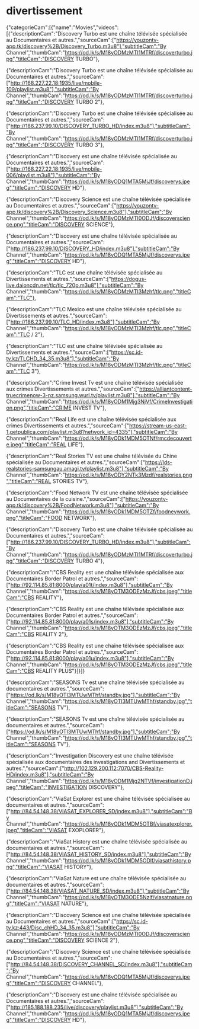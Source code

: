 # divertissement
{"categorieCam":[{"name":"Movies","videos":[{"descriptionCam":"Discovery Turbo est une chaîne télévisée spécialisée au Documentaires et autres.","sourceCam":["https://youzontv-app.tk/discovery%2B/Discovery_Turbo.m3u8"],"subtitleCam":"By Channel","thumbCam":"https://od.lk/s/M18yODMzMTI1MTRf/discoverturbo.jpg","titleCam":"DISCOVERY TURBO"},

{"descriptionCam":"Discovery Turbo est une chaîne télévisée spécialisée au Documentaires et autres.","sourceCam":["http://168.227.22.18:1935/live/mobile-109/playlist.m3u8"],"subtitleCam":"By Channel","thumbCam":"https://od.lk/s/M18yODMzMTI1MTRf/discoverturbo.jpg","titleCam":"DISCOVERY TURBO 2"},

{"descriptionCam":"Discovery Turbo est une chaîne télévisée spécialisée au Documentaires et autres.","sourceCam":["http://186.237.99.10/DISCOVERY_TURBO_HD/index.m3u8"],"subtitleCam":"By Channel","thumbCam":"https://od.lk/s/M18yODMzMTI1MTRf/discoverturbo.jpg","titleCam":"DISCOVERY TURBO 3"},

{"descriptionCam":"Discovery est une chaîne télévisée spécialisée au Documentaires et autres.","sourceCam":["http://168.227.22.18:1935/live/mobile-006/playlist.m3u8"],"subtitleCam":"By Channel","thumbCam":"https://od.lk/s/M18yODQ1MTA5MjJf/discoverys.jpeg","titleCam":"DISCOVERY HD"},

{"descriptionCam":"Discovery Science est une chaîne télévisée spécialisée au Documentaires et autres.","sourceCam":["https://youzontv-app.tk/discovery%2B/Discovery_Science.m3u8"],"subtitleCam":"By Channel","thumbCam":"https://od.lk/s/M18yODMzMTI0ODJf/discoverscience.png","titleCam":"DISCOVERY SCIENCE"},

{"descriptionCam":"Discovery est une chaîne télévisée spécialisée au Documentaires et autres.","sourceCam":["http://186.237.99.10/DISCOVERY_HD/index.m3u8"],"subtitleCam":"By Channel","thumbCam":"https://od.lk/s/M18yODQ1MTA5MjJf/discoverys.jpeg","titleCam":"DISCOVERY HD"},

{"descriptionCam":"TLC est une chaîne télévisée spécialisée au Divertissements et autres.","sourceCam":["https://dogus-live.daioncdn.net/tlc/tlc_720p.m3u8"],"subtitleCam":"By Channel","thumbCam":"https://od.lk/s/M18yODMzMTI3Mzhf/tlc.png","titleCam":"TLC"},

{"descriptionCam":"TLC Mexico est une chaîne télévisée spécialisée au Divertissements et autres.","sourceCam":["http://186.237.99.10/TLC_HD/index.m3u8"],"subtitleCam":"By Channel","thumbCam":"https://od.lk/s/M18yODMzMTI3Mzhf/tlc.png","titleCam":"TLC / 2"},

{"descriptionCam":"TLC est une chaîne télévisée spécialisée au Divertissements et autres.","sourceCam":["https://sc.id-tv.kz/TLCHD_34_35.m3u8"],"subtitleCam":"By Channel","thumbCam":"https://od.lk/s/M18yODMzMTI3Mzhf/tlc.png","titleCam":"TLC 3"},

{"descriptionCam":"Crime Invest Tv est une chaîne télévisée spécialisée aux crimes Divertissements et autres.","sourceCam":["https://alliantcontent-truecrimenow-3-nz.samsung.wurl.tv/playlist.m3u8"],"subtitleCam":"By Channel","thumbCam":"https://od.lk/s/M18yODM1Mjg3NjVf/CrimeInvestigation.png","titleCam":"CRIME INVEST TV"},

{"descriptionCam":"Real Life est une chaîne télévisée spécialisée aux crimes Divertissements et autres.","sourceCam":["https://stream-us-east-1.getpublica.com/playlist.m3u8?network_id=4335"],"subtitleCam":"By Channel","thumbCam":"https://od.lk/s/M18yODk1MDM5OTNf/rmcdecouverte.jpeg","titleCam":"REAL LIFE"},

{"descriptionCam":"Real Stories TV est une chaîne télévisée du Chine spécialisée au Documentaires et autres.","sourceCam":["https://lds-realstories-samsungau.amagi.tv/playlist.m3u8"],"subtitleCam":"By Channel","thumbCam":"https://od.lk/s/M18yODY2NTk3Mzdf/realstories.png","titleCam":"REAL STORIES TV"},

{"descriptionCam":"Food Network TV est une chaîne télévisée spécialisée au Documentaires de la cuisine.","sourceCam":["https://youzontv-app.tk/discovery%2B/FoodNetwork.m3u8"],"subtitleCam":"By Channel","thumbCam":"https://od.lk/s/M18yODk1MDM5OTZf/foodneywork.png","titleCam":"FOOD NETWORK"},

{"descriptionCam":"Discovery Turbo est une chaîne télévisée spécialisée au Documentaires et autres.","sourceCam":["http://186.237.99.10/DISCOVERY_TURBO_HD/index.m3u8"],"subtitleCam":"By Channel","thumbCam":"https://od.lk/s/M18yODMzMTI1MTRf/discoverturbo.jpg","titleCam":"DISCOVERY TURBO 4"},

{"descriptionCam":"CBS Reality est une chaîne télévisée spécialisée aux Documentaires Border Patrol et autres.","sourceCam":["http://92.114.85.81:8000/play/a01t/index.m3u8"],"subtitleCam":"By Channel","thumbCam":"https://od.lk/s/M18yOTM3ODEzMzJf/cbs.jpeg","titleCam":"CBS REALITY"},

{"descriptionCam":"CBS Reality est une chaîne télévisée spécialisée aux Documentaires Border Patrol et autres.","sourceCam":["http://92.114.85.81:8000/play/a01s/index.m3u8"],"subtitleCam":"By Channel","thumbCam":"https://od.lk/s/M18yOTM3ODEzMzJf/cbs.jpeg","titleCam":"CBS REALITY 2"},

{"descriptionCam":"CBS Reality est une chaîne télévisée spécialisée aux Documentaires Border Patrol et autres.","sourceCam":["http://92.114.85.81:8000/play/a01u/index.m3u8"],"subtitleCam":"By Channel","thumbCam":"https://od.lk/s/M18yOTM3ODEzMzJf/cbs.jpeg","titleCam":"CBS REALITY PLUS"}]}]}



{"descriptionCam":"SEASONS Tv est une chaîne télévisée spécialisée au documentaires et autres.","sourceCam":["https://od.lk/s/M18yOTI3MTUwMThf/standby.jpg"],"subtitleCam":"By Channel","thumbCam":"https://od.lk/s/M18yOTI3MTUwMThf/standby.jpg","titleCam":"SEASONS TV"},

{"descriptionCam":"SEASONS Tv est une chaîne télévisée spécialisée au documentaires et autres.","sourceCam":["https://od.lk/s/M18yOTI3MTUwMThf/standby.jpg"],"subtitleCam":"By Channel","thumbCam":"https://od.lk/s/M18yOTI3MTUwMThf/standby.jpg","titleCam":"SEASONS TV"},

{"descriptionCam":"Investigation Discovery est une chaîne télévisée spécialisée aux documentaires des investigations and Divertissements et autres.","sourceCam":["http://102.129.200.112:7070/CBS-Reality-HD/index.m3u8"],"subtitleCam":"By Channel","thumbCam":"https://od.lk/s/M18yODM1Mjg2NTVf/investigationD.jpeg","titleCam":"INVESTIGATION DISCOVERY"},

{"descriptionCam":"ViaSat Explorer est une chaîne télévisée spécialisée au documentaires et autres.","sourceCam":["http://84.54.148.38/VIASAT_EXPLORER_SD/index.m3u8"],"subtitleCam":"By Channel","thumbCam":"https://od.lk/s/M18yODk1MDM5OTBf/viasatexplorer.jpeg","titleCam":"VIASAT EXOPLORER"},

{"descriptionCam":"ViaSat History est une chaîne télévisée spécialisée au documentaires et autres.","sourceCam":["http://84.54.148.38/VIASAT_HISTORY_SD/index.m3u8"],"subtitleCam":"By Channel","thumbCam":"https://od.lk/s/M18yODk1MDM5ODlf/viasathistory.png","titleCam":"VIASAT HISTORY"},

{"descriptionCam":"ViaSat Nature est une chaîne télévisée spécialisée au documentaires et autres.","sourceCam":["http://84.54.148.38/VIASAT_NATURE_SD/index.m3u8"],"subtitleCam":"By Channel","thumbCam":"https://od.lk/s/M18yOTM3ODE5Nzlf/viasatnature.png","titleCam":"VIASAT NATURE"},

{"descriptionCam":"Discovery Science est une chaîne télévisée spécialisée au Documentaires et autres.","sourceCam":["https://sc.id-tv.kz:443/Disc_chHD_34_35.m3u8"],"subtitleCam":"By Channel","thumbCam":"https://od.lk/s/M18yODMzMTI0ODJf/discoverscience.png","titleCam":"DISCOVERY SCIENCE 2"},

{"descriptionCam":"Discovery Science est une chaîne télévisée spécialisée au Documentaires et autres.","sourceCam":["http://84.54.148.38/DISCOVERY_CHANNEL_SD/index.m3u8"],"subtitleCam":"By Channel","thumbCam":"https://od.lk/s/M18yODQ1MTA5MjJf/discoverys.jpeg","titleCam":"DISCOVERY CHANNEL"},

{"descriptionCam":"Discovery est une chaîne télévisée spécialisée au Documentaires et autres.","sourceCam":["http://185.188.188.235/live/discovery/playlist.m3u8"],"subtitleCam":"By Channel","thumbCam":"https://od.lk/s/M18yODQ1MTA5MjJf/discoverys.jpeg","titleCam":"DISCOVERY HD"},
